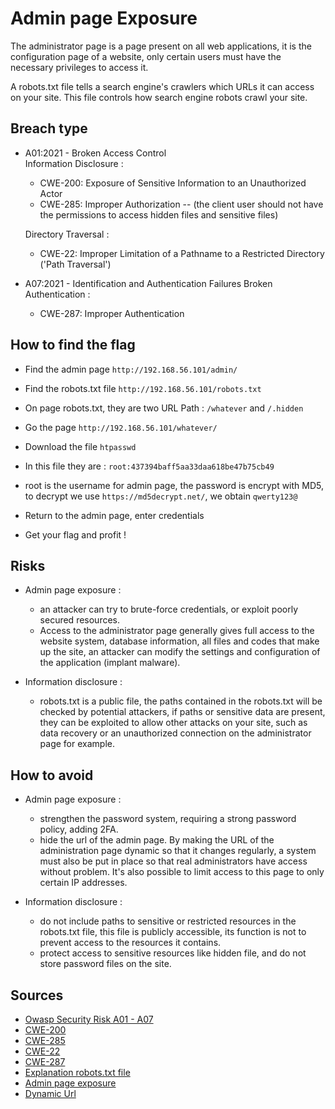 # Admin page Exposure

The administrator page is a page present on all web applications, it is the configuration page of a website, only certain users must have the necessary privileges to access it.  

A robots.txt file tells a search engine's crawlers which URLs it can access on your site. This file controls how search engine robots crawl your site.

## Breach type

* A01:2021 - Broken Access Control   
    Information Disclosure :
    * CWE-200: Exposure of Sensitive Information to an Unauthorized Actor
    * CWE-285: Improper Authorization -- (the client user should not have the permissions to access hidden files and sensitive files)

    Directory Traversal :
    * CWE-22: Improper Limitation of a Pathname to a Restricted Directory ('Path Traversal')

* A07:2021 - Identification and Authentication Failures
    Broken Authentication :
    * CWE-287: Improper Authentication

## How to find the flag

* Find the admin page `http://192.168.56.101/admin/`

* Find the robots.txt file `http://192.168.56.101/robots.txt`

* On page robots.txt, they are two URL Path : `/whatever` and `/.hidden`

* Go the page `http://192.168.56.101/whatever/`

* Download the file `htpasswd`

* In this file they are : `root:437394baff5aa33daa618be47b75cb49`

* root is the username for admin page, the password is encrypt with MD5, to decrypt we use `https://md5decrypt.net/`, we obtain `qwerty123@`

* Return to the admin page, enter credentials

* Get your flag and profit !

## Risks

* Admin page exposure : 
    - an attacker can try to brute-force credentials, or exploit poorly secured resources.
    - Access to the administrator page generally gives full access to the website system, database information, all files and codes that make up the site, an attacker can modify the settings and configuration of the application (implant malware).

* Information disclosure :
    - robots.txt is a public file, the paths contained in the robots.txt will be checked by potential attackers, if paths or sensitive data are present, they can be exploited to allow other attacks on your site, such as data recovery or an unauthorized connection on the administrator page for example.

## How to avoid

* Admin page exposure : 
    - strengthen the password system, requiring a strong password policy, adding 2FA.
    - hide the url of the admin page. By making the URL of the administration page dynamic so that it changes regularly, a system must also be put in place so that real administrators have access without problem. It's also possible to limit access to this page to only certain IP addresses.  

* Information disclosure :
    - do not include paths to sensitive or restricted resources in the robots.txt file, this file is publicly accessible, its function is not to prevent access to the resources it contains.
    - protect access to sensitive resources like hidden file, and do not store password files on the site.

## Sources
* [Owasp Security Risk A01 - A07](https://owasp.org/www-project-top-ten/)
* [CWE-200](https://cwe.mitre.org/data/definitions/200.html)
* [CWE-285](https://cwe.mitre.org/data/definitions/285.html)
* [CWE-22](https://cwe.mitre.org/data/definitions/22.html)
* [CWE-287](https://cwe.mitre.org/data/definitions/287.html)
* [Explanation robots.txt file](https://robots-txt.com/)
* [Admin page exposure](https://beaglesecurity.com/blog/vulnerability/administration-page-exposure.html)
* [Dynamic Url](https://www.larksuite.com/en_us/topics/cybersecurity-glossary/dynamic-url)